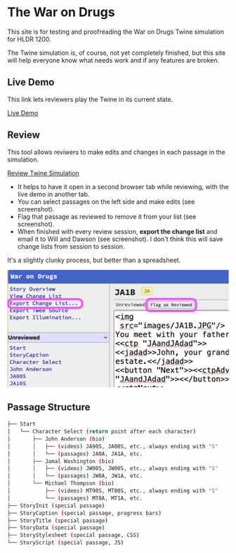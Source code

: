 The War on Drugs
================

This site is for testing and proofreading the War on Drugs Twine simulation for HLDR 1200.

The Twine simulation is, of course, not yet completely finished, but this site will help everyone know what needs work and if any features are broken.

Live Demo
---------

This link lets reviewers play the Twine in its current state.

[Live Demo](https://waustin-MSUD.github.io/HLDR-1200-Testing/index.html)

Review
------

This tool allows reviwers to make edits and changes in each passage in the simulation.

[Review Twine Simulation](https://waustin-MSUD.github.io/HLDR-1200-Testing/illumination.html)

* It helps to have it open in a second browser tab while reviewing, with the live demo in another tab.
* You can select passages on the left side and make edits (see screenshot).
* Flag that passage as reviewed to remove it from your list (see screenshot).
* When finished with every review session, **export the change list** and email it to Will and Dawson (see screenshot). I don't think this will save change lists from session to session.

It's a slightly clunky process, but better than a spreadsheet.

![illume screenshot showing flag as reviewed and export change list](https://github.com/waustin-MSUD/HLDR-1200-Testing/blob/main/illumination.png?raw=true)

Passage Structure
------------

```bash
├── Start
│   └── Character Select (return point after each character)
│       ├── John Anderson (bio)
│       │   ├── (videos) JA90S, JA00S, etc., always ending with "S"
│       │   └── (passages) JA0A, JA1A, etc.
│       ├── Jamal Washington (bio)
│       │   ├── (videos) JW90S, JW00S, etc., always ending with "S"
│       │   └── (passages) JW0A, JW1A, etc.
│       └── Michael Thompson (bio)
│           ├── (videos) MT90S, MT00S, etc., always ending with "S"
│           └── (passages) MT0A, MT1A, etc.
├── StoryInit (special passage)
├── StoryCaption (special passage, progress bars)
├── StoryTitle (special passage)
├── StoryData (special passage)
├── StoryStylesheet (special passage, CSS)
└── StoryScript (special passage, JS)
```
